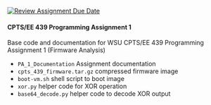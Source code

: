 [![Review Assignment Due Date](https://classroom.github.com/assets/deadline-readme-button-22041afd0340ce965d47ae6ef1cefeee28c7c493a6346c4f15d667ab976d596c.svg)](https://classroom.github.com/a/SYqc-5QV)
#### CPTS/EE 439 Programming Assignment 1

Base code and documentation for WSU CPTS/EE 439 Programming Assignment 1 (Firmware Analysis)


- `PA_1_Documentation` Assignment documentation
- `cpts_439_firmware.tar.gz` compressed firmware image
- `boot-vm.sh` shell script to boot image
- `xor.py` helper code for XOR operation
- `base64_decode.py` helper code to decode XOR output


